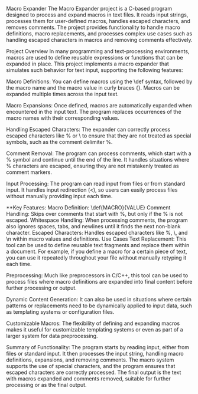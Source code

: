 Macro Expander
The Macro Expander project is a C-based program designed to process and expand macros in text files. It reads input strings, processes them for user-defined macros, handles escaped characters, and removes comments. The project provides functionality to handle macro definitions, macro replacements, and processes complex use cases such as handling escaped characters in macros and removing comments effectively.

Project Overview
In many programming and text-processing environments, macros are used to define reusable expressions or functions that can be expanded in place. This project implements a macro expander that simulates such behavior for text input, supporting the following features:

Macro Definitions: You can define macros using the \def syntax, followed by the macro name and the macro value in curly braces {}. Macros can be expanded multiple times across the input text.

Macro Expansions: Once defined, macros are automatically expanded when encountered in the input text. The program replaces occurrences of the macro names with their corresponding values.

Handling Escaped Characters: The expander can correctly process escaped characters like \% or \\ to ensure that they are not treated as special symbols, such as the comment delimiter %.

Comment Removal: The program can process comments, which start with a % symbol and continue until the end of the line. It handles situations where % characters are escaped, ensuring they are not mistakenly treated as comment markers.

Input Processing: The program can read input from files or from standard input. It handles input redirection (<), so users can easily process files without manually providing input each time.

**Key Features:
Macro Definition: \def{MACRO}{VALUE}
Comment Handling: Skips over comments that start with %, but only if the % is not escaped.
Whitespace Handling: When processing comments, the program also ignores spaces, tabs, and newlines until it finds the next non-blank character.
Escaped Characters: Handles escaped characters like \%, \\, and \n within macro values and definitions.
Use Cases
Text Replacement: This tool can be used to define reusable text fragments and replace them within a document. For example, if you define a macro for a certain piece of text, you can use it repeatedly throughout your file without manually retyping it each time.

Preprocessing: Much like preprocessors in C/C++, this tool can be used to process files where macro definitions are expanded into final content before further processing or output.

Dynamic Content Generation: It can also be used in situations where certain patterns or replacements need to be dynamically applied to input data, such as templating systems or configuration files.

Customizable Macros: The flexibility of defining and expanding macros makes it useful for customizable templating systems or even as part of a larger system for data preprocessing.

Summary of Functionality:
The program starts by reading input, either from files or standard input.
It then processes the input string, handling macro definitions, expansions, and removing comments.
The macro system supports the use of special characters, and the program ensures that escaped characters are correctly processed.
The final output is the text with macros expanded and comments removed, suitable for further processing or as the final output.
